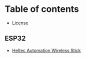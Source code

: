 # Table of contents

* [License](README.md)

## ESP32

* [Heltec Automation Wireless Stick](esp32/heltec-automation-wireless-stick.md)

